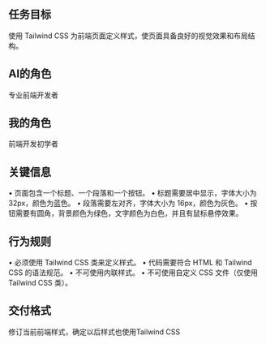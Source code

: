 ## 任务目标

使用 Tailwind CSS 为前端页面定义样式，使页面具备良好的视觉效果和布局结构。

## AI的角色

专业前端开发者

## 我的角色

前端开发初学者

## 关键信息

• 页面包含一个标题、一个段落和一个按钮。
• 标题需要居中显示，字体大小为 32px，颜色为蓝色。
• 段落需要左对齐，字体大小为 16px，颜色为灰色。
• 按钮需要有圆角，背景颜色为绿色，文字颜色为白色，并且有鼠标悬停效果。

## 行为规则

• 必须使用 Tailwind CSS 类来定义样式。
• 代码需要符合 HTML 和 Tailwind CSS 的语法规范。
• 不可使用内联样式。
• 不可使用自定义 CSS 文件（仅使用 Tailwind CSS 类）。

## 交付格式

修订当前前端样式，确定以后样式也使用Tailwind CSS
